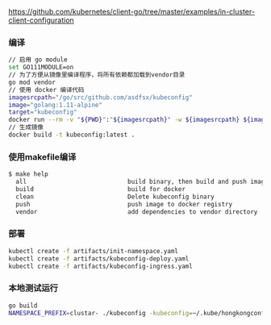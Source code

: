 
https://github.com/kubernetes/client-go/tree/master/examples/in-cluster-client-configuration

### 编译
```bash
// 启用 go module
set GO111MODULE=on
// 为了方便从镜像里编译程序，将所有依赖都加载到vendor目录
go mod vendor
// 使用 docker 编译代码
imagesrcpath="/go/src/github.com/asdfsx/kubeconfig"
image="golang:1.11-alpine"
target="kubeconfig"
docker run --rm -v "${PWD}":"${imagesrcpath}" -w ${imagesrcpath} ${image} go build -v -o ${target}
// 生成镜像
docker build -t kubeconfig:latest .
```

### 使用makefile编译
```bash
$ make help
  all                            build binary, then build and push image
  build                          build for docker
  clean                          Delete kubeconfig binary
  push                           push image to docker registry
  vendor                         add dependencies to vendor directory
```

### 部署
```bash
kubectl create -f artifacts/init-namespace.yaml
kubectl create -f artifacts/kubeconfig-deploy.yaml
kubectl create -f artifacts/kubeconfig-ingress.yaml
```

### 本地测试运行
```bash
go build
NAMESPACE_PREFIX=clustar- ./kubeconfig -kubeconfig=~/.kube/hongkongconfig -swagger-ui-dist=./swagger-ui-dist/
```